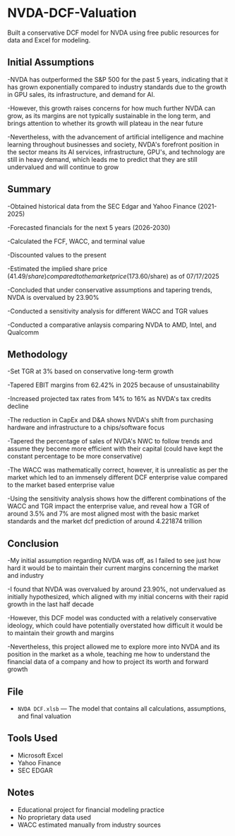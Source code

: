 # NVDA-DCF-Valuation
Built a conservative DCF model for NVDA using free public resources for data and Excel for modeling.

## Initial Assumptions
-NVDA has outperformed the S&P 500 for the past 5 years, indicating that it has grown exponentially compared to industry standards due to the growth in GPU sales, its infrastructure, and demand for AI.

-However, this growth raises concerns for how much further NVDA can grow, as its margins are not typically sustainable in the long term, and brings attention to whether its growth will plateau in the near future

-Nevertheless, with the advancement of artificial intelligence and machine learning throughout businesses and society, NVDA's forefront position in the sector means its AI services, infrastructure, GPU's, and technology are still in heavy demand, which leads me to predict that they are still undervalued and will continue to grow

## Summary
-Obtained historical data from the SEC Edgar and Yahoo Finance (2021-2025)

-Forecasted  financials for the next 5 years (2026-2030)

-Calculated the FCF, WACC, and terminal value

-Discounted values to the present

-Estimated the implied share price ($41.49/share) compared to the market price ($173.60/share) as of 07/17/2025

-Concluded that under conservative assumptions and tapering trends, NVDA is overvalued by 23.90%

-Conducted a sensitivity analysis for different WACC and TGR values

-Conducted a comparative anlaysis comparing NVDA to AMD, Intel, and Qualcomm

## Methodology
-Set TGR at 3% based on conservative long-term growth

-Tapered EBIT margins from 62.42% in 2025 because of unsustainability

-Increased projected tax rates from 14% to 16% as NVDA's tax credits decline

-The reduction in CapEx and D&A shows NVDA's shift from purchasing hardware and infrastructure to a chips/software focus

-Tapered the percentage of sales of NVDA's NWC to follow trends and assume they become more efficient with their capital (could have kept the constant percentage to be more conservative)

-The WACC was mathematically correct, however, it is unrealistic as per the market which led to an immensely different DCF enterprise value compared to the market based enterprise value

-Using the sensitivity analysis shows how the different combinations of the WACC and TGR impact the enterprise value, and reveal how a TGR of around 3.5% and 7% are most aligned most with the basic market standards and the market dcf prediction of around 4.221874 trillion

## Conclusion
-My initial assumption regarding NVDA was off, as I failed to see just how hard it would be to maintain their current margins concerning the market and industry

-I found that NVDA was overvalued by around 23.90%, not undervalued as initially hypothesized, which aligned with my initial concerns with their rapid growth in the last half decade

-However, this DCF model was conducted with a relatively conservative ideology, which could have potentially overstated how difficult it would be to maintain their growth and margins

-Nevertheless, this project allowed me to explore more into NVDA and its position in the market as a whole, teaching me how to understand the financial data of a company and how to project its worth and forward growth

## File
- `NVDA DCF.xlsb` — The model that contains all calculations, assumptions, and final valuation

## Tools Used
- Microsoft Excel
- Yahoo Finance
- SEC EDGAR

## Notes
- Educational project for financial modeling practice
- No proprietary data used
- WACC estimated manually from industry sources

